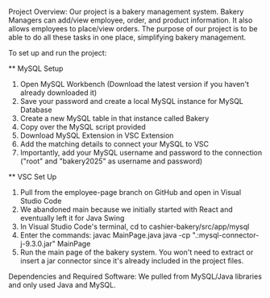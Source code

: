 Project Overview:
Our project is a bakery management system. Bakery Managers can add/view employee, order, and product information. It also allows employees to place/view orders. The purpose of our project is to be able to do all these tasks in one place, simplifying bakery management.

To set up and run the project:

** MySQL Setup
1. Open MySQL Workbench (Download the latest version if you haven't already downloaded it)
2. Save your password and create a local MySQL instance for MySQL Database
3. Create a new MySQL table in that instance called Bakery
4. Copy over the MySQL script provided
5. Download MySQL Extension in VSC Extension
6. Add the matching details to connect your MySQL to VSC
7. Importantly, add your MySQL username and password to the connection ("root" and "bakery2025" as username and password)

** VSC Set Up
1. Pull from the employee-page branch on GitHub and open in Visual Studio Code
2. We abandoned main because we initially started with React and eventually left it for Java Swing
3. In Visual Studio Code's terminal, cd to cashier-bakery/src/app/mysql
4. Enter the commands:
    javac MainPage.java
    java -cp ".:mysql-connector-j-9.3.0.jar" MainPage
5. Run the main page of the bakery system. You won't need to extract or insert a jar connector since it's already included in the project files.

Dependencies and Required Software:
We pulled from MySQL/Java libraries and only used Java and MySQL.
